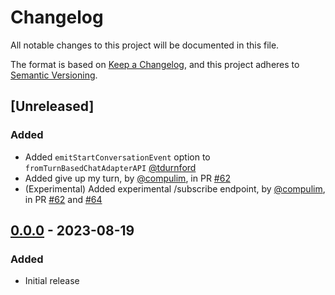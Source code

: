 # Changelog

All notable changes to this project will be documented in this file.

The format is based on [Keep a Changelog](https://keepachangelog.com/en/1.1.0/),
and this project adheres to [Semantic Versioning](https://semver.org/spec/v2.0.0.html).

## [Unreleased]

### Added

- Added `emitStartConversationEvent` option to `fromTurnBasedChatAdapterAPI` [@tdurnford](https://github.com/tdurnford)
- Added give up my turn, by [@compulim](https://github.com/compulim), in PR [#62](https://github.com/compulim/conversational-ai-chat-sdk/pull/62)
- (Experimental) Added experimental /subscribe endpoint, by [@compulim](https://github.com/compulim), in PR [#62](https://github.com/compulim/conversational-ai-chat-sdk/pull/62) and [#64](https://github.com/compulim/conversational-ai-chat-sdk/pull/64)

## [0.0.0] - 2023-08-19

### Added

- Initial release

[0.0.0]: https://github.com/microsoft/conversational-ai-chat-sdk/releases/tag/v0.0.0
